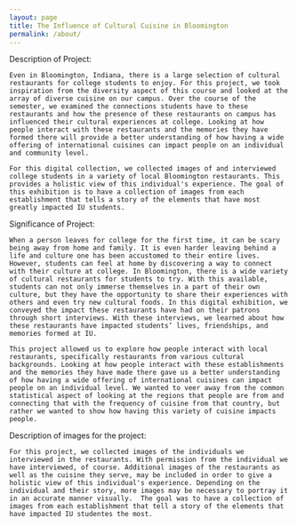 ```yaml
---
layout: page
title: The Influence of Cultural Cuisine in Bloomington
permalink: /about/
---
```


Description of Project:

	Even in Bloomington, Indiana, there is a large selection of cultural restaurants for college students to enjoy. For this project, we took inspiration from the diversity aspect of this course and looked at the array of diverse cuisine on our campus. Over the course of the semester, we examined the connections students have to these restaurants and how the presence of these restaurants on campus has influenced their cultural experiences at college. Looking at how people interact with these restaurants and the memories they have formed there will provide a better understanding of how having a wide offering of international cuisines can impact people on an individual and community level.

	For this digital collection, we collected images of and interviewed college students in a variety of local Bloomington restaurants. This provides a holistic view of this individual's experience. The goal of this exhibition is to have a collection of images from each establishment that tells a story of the elements that have most greatly impacted IU students. 

Significance of Project:
	
	When a person leaves for college for the first time, it can be scary being away from home and family. It is even harder leaving behind a life and culture one has been accustomed to their entire lives. However, students can feel at home by discovering a way to connect with their culture at college. In Bloomington, there is a wide variety of cultural restaurants for students to try. With this available, students can not only immerse themselves in a part of their own culture, but they have the opportunity to share their experiences with others and even try new cultural foods. In this digital exhibition, we conveyed the impact these restaurants have had on their patrons through short interviews. With these interviews, we learned about how these restaurants have impacted students’ lives, friendships, and memories formed at IU. 
	
	This project allowed us to explore how people interact with local restaurants, specifically restaurants from various cultural backgrounds. Looking at how people interact with these establishments and the memories they have made there gave us a better understanding of how having a wide offering of international cuisines can impact people on an individual level. We wanted to veer away from the common statistical aspect of looking at the regions that people are from and connecting that with the frequency of cuisine from that country, but rather we wanted to show how having this variety of cuisine impacts people. 

Description of images for the project:

	For this project, we collected images of the individuals we interviewed in the restaurants. With permission from the individual we have interviewed, of course. Additional images of the restaurants as well as the cuisine they serve, may be included in order to give a holistic view of this individual's experience. Depending on the individual and their story, more images may be necessary to portray it in an accurate manner visually.  The goal was to have a collection of images from each establishment that tell a story of the elements that have impacted IU studentes the most. 
